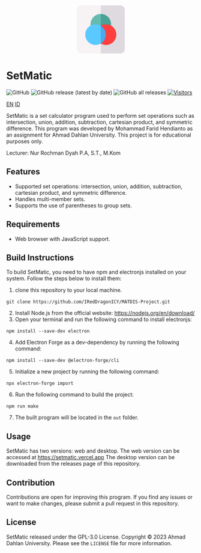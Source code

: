 <p align="center">
  <img src="./lib/imgs/icon/icon.png" width="128" height="128" alt="SetMatic">
</p>

# SetMatic
![GitHub](https://img.shields.io/github/license/IRedDragonICY/MATDIS-Project?style=flat-square)
![GitHub release (latest by date)](https://img.shields.io/github/v/release/IRedDragonICY/MATDIS-Project?style=flat-square)
![GitHub all releases](https://img.shields.io/github/downloads/IRedDragonICY/MATDIS-Project/total?style=flat-square)
[![Visitors](https://api.visitorbadge.io/api/visitors?path=https%3A%2F%2Fgithub.com%2FIRedDragonICY%2FMATDIS-Project&label=Visitors&countColor=%23263759)](https://visitorbadge.io/status?path=https%3A%2F%2Fgithub.com%2FIRedDragonICY%2FMATDIS-Project)

[EN](https://github.com/IRedDragonICY/MATDIS-Project/blob/1.0/README.md)
[ID](https://github.com/IRedDragonICY/MATDIS-Project/blob/1.0/README_ID.md)

SetMatic is a set calculator program used to perform set operations such as intersection, union, addition, subtraction, cartesian product, and symmetric difference. This program was developed by Mohammad Farid Hendianto as an assignment for Ahmad Dahlan University. This project is for educational purposes only.

Lecturer: Nur Rochman Dyah P.A, S.T., M.Kom
## Features

- Supported set operations: intersection, union, addition, subtraction, cartesian product, and symmetric difference.
- Handles multi-member sets.
- Supports the use of parentheses to group sets.

## Requirements

- Web browser with JavaScript support.

## Build Instructions

To build SetMatic, you need to have npm and electronjs installed on your system. Follow the steps below to install them:
1. clone this repository to your local machine.  

  ```
  git clone https://github.com/IRedDragonICY/MATDIS-Project.git
  ```

2. Install Node.js from the official website: https://nodejs.org/en/download/
3. Open your terminal and run the following command to install electronjs:

  ```
  npm install --save-dev electron
  ```
4. Add Electron Forge as a dev-dependency by running the following command:

  ```
  npm install --save-dev @electron-forge/cli 
  ```
5. Initialize a new project by running the following command:

  ```
  npx electron-forge import
  ```
6. Run the following command to build the project:

  ```
  npm run make
  ```
7. The built program will be located in the `out` folder.

## Usage
SetMatic has two versions: web and desktop. The web version can be accessed at https://setmatic.vercel.app The desktop version can be downloaded from the releases page of this repository.

## Contribution

Contributions are open for improving this program. If you find any issues or want to make changes, please submit a pull request in this repository.

## License

SetMatic released under the GPL-3.0 License. Copyright © 2023 Ahmad Dahlan University. Please see the `LICENSE` file for more information.